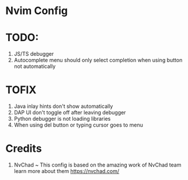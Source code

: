 # Nvim Config

# TODO:

1. JS/TS debugger
2. Autocomplete menu should only select completion when using button not automatically

# TOFIX

1. Java inlay hints don't show automatically
2. DAP UI don't toggle off after leaving debugger
3. Python debugger is not loading libraries
4. When using del button or typing cursor goes to menu

# Credits

1. NvChad ~ This config is based on the amazing work of NvChad team learn more about them https://nvchad.com/
